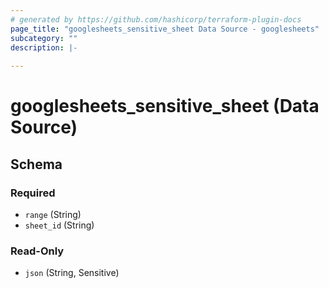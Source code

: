 ```yaml
---
# generated by https://github.com/hashicorp/terraform-plugin-docs
page_title: "googlesheets_sensitive_sheet Data Source - googlesheets"
subcategory: ""
description: |-
  
---
```


# googlesheets_sensitive_sheet (Data Source)





<!-- schema generated by tfplugindocs -->
## Schema

### Required

- `range` (String)
- `sheet_id` (String)

### Read-Only

- `json` (String, Sensitive)
